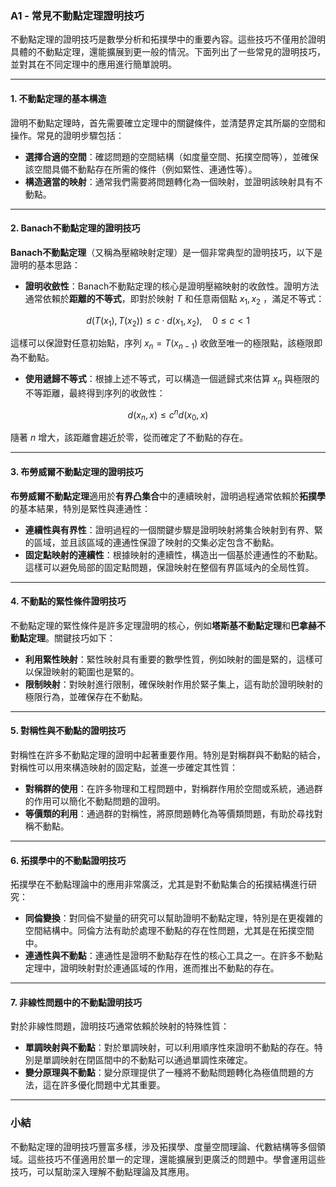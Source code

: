 ### A1 - 常見不動點定理證明技巧

不動點定理的證明技巧是數學分析和拓撲學中的重要內容。這些技巧不僅用於證明具體的不動點定理，還能擴展到更一般的情況。下面列出了一些常見的證明技巧，並對其在不同定理中的應用進行簡單說明。

---

#### 1. **不動點定理的基本構造**

證明不動點定理時，首先需要確立定理中的關鍵條件，並清楚界定其所屬的空間和操作。常見的證明步驟包括：

- **選擇合適的空間**：確認問題的空間結構（如度量空間、拓撲空間等），並確保該空間具備不動點存在所需的條件（例如緊性、連通性等）。
- **構造適當的映射**：通常我們需要將問題轉化為一個映射，並證明該映射具有不動點。

---

#### 2. **Banach不動點定理的證明技巧**

**Banach不動點定理**（又稱為壓縮映射定理）是一個非常典型的證明技巧，以下是證明的基本思路：

- **證明收斂性**：Banach不動點定理的核心是證明壓縮映射的收斂性。證明方法通常依賴於**距離的不等式**，即對於映射  $`T`$  和任意兩個點  $`x_1, x_2`$ ，滿足不等式：
  
```math
d(T(x_1), T(x_2)) \leq c \cdot d(x_1, x_2), \quad 0 \leq c < 1
```

  這樣可以保證對任意初始點，序列  $`x_n = T(x_{n-1})`$  收斂至唯一的極限點，該極限即為不動點。

- **使用遞歸不等式**：根據上述不等式，可以構造一個遞歸式來估算  $`x_n`$  與極限的不等距離，最終得到序列的收斂性：
  
```math
d(x_n, x) \leq c^n d(x_0, x)
```

  隨著  $`n`$  增大，該距離會趨近於零，從而確定了不動點的存在。

---

#### 3. **布勞威爾不動點定理的證明技巧**

**布勞威爾不動點定理**適用於**有界凸集合**中的連續映射，證明過程通常依賴於**拓撲學**的基本結果，特別是緊性與連通性：

- **連續性與有界性**：證明過程的一個關鍵步驟是證明映射將集合映射到有界、緊的區域，並且該區域的連通性保證了映射的交集必定包含不動點。
- **固定點映射的連續性**：根據映射的連續性，構造出一個基於連通性的不動點。這樣可以避免局部的固定點問題，保證映射在整個有界區域內的全局性質。

---

#### 4. **不動點的緊性條件證明技巧**

不動點定理的緊性條件是許多定理證明的核心，例如**塔斯基不動點定理**和**巴拿赫不動點定理**。關鍵技巧如下：

- **利用緊性映射**：緊性映射具有重要的數學性質，例如映射的圖是緊的，這樣可以保證映射的範圍也是緊的。
- **限制映射**：對映射進行限制，確保映射作用於緊子集上，這有助於證明映射的極限行為，並確保存在不動點。

---

#### 5. **對稱性與不動點的證明技巧**

對稱性在許多不動點定理的證明中起著重要作用。特別是對稱群與不動點的結合，對稱性可以用來構造映射的固定點，並進一步確定其性質：

- **對稱群的使用**：在許多物理和工程問題中，對稱群作用於空間或系統，通過群的作用可以簡化不動點問題的證明。
- **等價類的利用**：通過群的對稱性，將原問題轉化為等價類問題，有助於尋找對稱不動點。

---

#### 6. **拓撲學中的不動點證明技巧**

拓撲學在不動點理論中的應用非常廣泛，尤其是對不動點集合的拓撲結構進行研究：

- **同倫變換**：對同倫不變量的研究可以幫助證明不動點定理，特別是在更複雜的空間結構中。同倫方法有助於處理不動點的存在性問題，尤其是在拓撲空間中。
- **連通性與不動點**：連通性是證明不動點存在性的核心工具之一。在許多不動點定理中，證明映射對於連通區域的作用，進而推出不動點的存在。

---

#### 7. **非線性問題中的不動點證明技巧**

對於非線性問題，證明技巧通常依賴於映射的特殊性質：

- **單調映射與不動點**：對於單調映射，可以利用順序性來證明不動點的存在。特別是單調映射在閉區間中的不動點可以通過單調性來確定。
- **變分原理與不動點**：變分原理提供了一種將不動點問題轉化為極值問題的方法，這在許多優化問題中尤其重要。

---

### 小結

不動點定理的證明技巧豐富多樣，涉及拓撲學、度量空間理論、代數結構等多個領域。這些技巧不僅適用於單一的定理，還能擴展到更廣泛的問題中。學會運用這些技巧，可以幫助深入理解不動點理論及其應用。